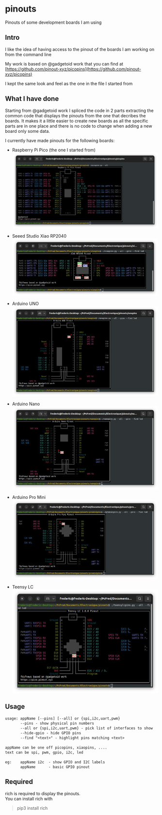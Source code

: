 # pinouts
Pinouts of some development boards I am using

## Intro
I like the idea of having access to the pinout of the boards I am working on from the command line

My work is based on @gadgetoid work that you can find at [https://github.com/pinout-xyz/picopins](https://github.com/pinout-xyz/picopins)

I kept the same look and feel as the one in the file I started from

## What I have done
Starting from @gadgetoid work I spliced the code in 2 parts extracting the common code that displays the pinouts from the one that decribes the boards. It makes it a little easier to create new boards as all the specific parts are in one place and there is no code to change when adding a new board only some data.

I currently have made pinouts for the following boards:  

- Raspberry Pi Pico (the one I started from)
![picopins](doc/picopins.jpg)

- Seeed Studio Xiao RP2040
![xiaopins](doc/xiaopins.jpg)

- Arduino UNO
![unopins](doc/unopins.jpg)

- Arduino Nano
![nanopins](doc/nanopins.jpg)

- Arduino Pro Mini
![prominipins](doc/prominipins.jpg)

- Teensy LC
![prominipins](doc/teensylcpins.jpg)

## Usage
```
usage: appName [--pins] [--all] or {spi,i2c,uart,pwm}
       --pins - show physical pin numbers
       --all or {spi,i2c,uart,pwm} - pick list of interfaces to show
       --hide-gpio - hide GPIO pins
       --find "<text>" - highlight pins matching <text>

appName can be one off picopins, xiaopins, ....
text can be spi, pwm, gpio, i2c, led

eg:    appName i2c  - show GPIO and I2C labels
       appName      - basic GPIO pinout
```

## Required
rich is required to display the pinouts.  
You can install rich with
> pip3 install rich
